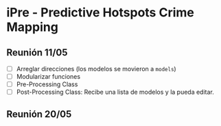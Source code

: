 # iPre - Predictive Hotspots Crime Mapping

## Reunión 11/05

- [ ] Arreglar direcciones (los modelos se movieron a ```models```)
- [ ] Modularizar funciones
- [ ] Pre-Processing Class
- [ ] Post-Processing Class: Recibe una lista de modelos y la pueda editar.

## Reunión 20/05